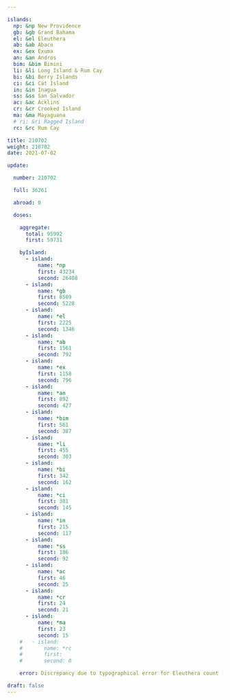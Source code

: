 ```yaml
---

islands:
  np: &np New Providence
  gb: &gb Grand Bahama
  el: &el Eleuthera
  ab: &ab Abaco
  ex: &ex Exuma
  an: &an Andros
  bim: &bim Bimini
  li: &li Long Island & Rum Cay
  bi: &bi Berry Islands
  ci: &ci Cat Island
  in: &in Inagua
  ss: &ss San Salvador
  ac: &ac Acklins
  cr: &cr Crooked Island
  ma: &ma Mayaguana
  # ri: &ri Ragged Island
  rc: &rc Rum Cay

title: 210702
weight: 210702
date: 2021-07-02

update:

  number: 210702

  full: 36261

  abroad: 0

  doses:

    aggregate:
      total: 95992 
      first: 59731

    byIsland:
      - island:
          name: *np
          first: 43234
          second: 26408
      - island:
          name: *gb
          first: 8509
          second: 5228
      - island:
          name: *el
          first: 2225
          second: 1346
      - island:
          name: *ab
          first: 1561
          second: 792
      - island:
          name: *ex
          first: 1158
          second: 796
      - island:
          name: *an
          first: 892
          second: 427
      - island:
          name: *bim
          first: 561
          second: 387
      - island:
          name: *li
          first: 455
          second: 303
      - island:
          name: *bi
          first: 342
          second: 162
      - island:
          name: *ci
          first: 301
          second: 145
      - island:
          name: *in
          first: 215
          second: 117
      - island:
          name: *ss
          first: 186
          second: 92
      - island:
          name: *ac
          first: 46
          second: 25
      - island:
          name: *cr
          first: 24
          second: 21
      - island:
          name: *ma
          first: 23
          second: 15
    #   - island:
    #       name: *rc
    #       first: 
    #       second: 0

    error: Discrepancy due to typographical error for Eleuthera count (recorded in COVID-19 Update 210710) adjusted to reflect correct value.

draft: false
---
```


